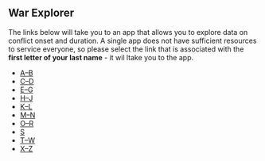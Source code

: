 <script src="https://kit.fontawesome.com/3b340a2892.js" crossorigin="anonymous"></script>
<link rel="stylesheet" type="text/css" href="assets/icons.css"/>

<script type="text/javascript">
document.addEventListener('DOMContentLoaded', function() {
    document.getElementById('downloads').innerHTML = '<div class="icon-container" style="width: 100%;"><a href="index.html" class="link-item" title="Home" rel="nofollow"><i class="fa-solid fa-house fa-2xl"></i><span style="padding-top: 15px;">Home</span></a><a href="Research.html" class="link-item" title="Research" rel="nofollow"><i class="fa-solid fa-puzzle-piece fa-2xl"></i><span style="padding-top: 15px;">Research</span></a><a href="Teaching.html" class="link-item" title="Teaching" rel="nofollow"><i class="fa-solid fa-user-graduate fa-2xl"></i><span style="padding-top: 15px;">Teaching</span></a><a href="Software.html" class="link-item" title="Software" rel="nofollow"><i class="fa-solid fa-floppy-disk fa-2xl"></i><span style="padding-top: 15px;">Software</span></a></div>';}, false);
</script>
<style>
.icon-container {
    display: flex;
    justify-content: space-evenly;
    align-items: center;
}

.icon-container a {
    text-align: center;
    display: flex;
    flex-direction: column;
    align-items: center;
    text-decoration: none;
    color: inherit;
}

.icon-container i {
    font-size: 24px; /* Adjust the icon size */
    margin-bottom: 5px; /* Space between icon and label */
    margin-top: 5px; /* Space between icon and label */
}

.icon-container span {
    font-size: 14px; /* Adjust the label size */
}
ol {
  padding-left: 30px;
}
</style>

## War Explorer

The links below will take you to an app that allows you to explore data on conflict onset and duration.  A single app does not have sufficient resources to service everyone, so please select the link that is associated with the **first letter of your last name** - it wil ltake you to the app. 
- [A–B](https://davearmstrong.shinyapps.io/war_app0/)
- [C–D](https://davearmstrong.shinyapps.io/war_app1/)
- [E–G](https://davearmstrong.shinyapps.io/war_app2/)
- [H–J](https://davearmstrong.shinyapps.io/war_app3/)
- [K–L](https://davearmstrong.shinyapps.io/war_app4/)
- [M–N](https://davearmstrong.shinyapps.io/war_app5/)
- [O–R](https://davearmstrong.shinyapps.io/war_app6/)
- [S](https://davearmstrong.shinyapps.io/war_app7/)
- [T–W](https://davearmstrong.shinyapps.io/war_app8/)
- [X–Z](https://davearmstrong.shinyapps.io/war_app9/)



